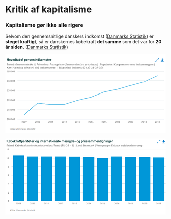 # Kritik af kapitalisme

### Kapitalisme gør ikke alle rigere

Selvom den gennemsnitlige danskers indkomst ([Danmarks Statistik](https://www.statistikbanken.dk/indkp201)) er **steget kraftigt**, så er danskernes købekraft **det samme** som det var for **20 år siden.** ([Danmarks Statistik](https://www.statistikbanken.dk/ppp))

![Danmarks Statistik](<../.gitbook/assets/billede (21).png>)

![Danmarks Statistik](<../.gitbook/assets/billede (14).png>)

